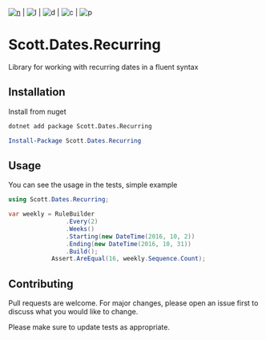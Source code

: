 
[![n](https://img.shields.io/nuget/v/Scott.Dates.Recurring)](https://www.nuget.org/packages/Scott.Dates.Recurring/) | ![l](https://img.shields.io/github/license/jogai/Dates.Recurring) | ![d](https://img.shields.io/nuget/dt/Scott.Dates.Recurring) | ![c](https://circleci.com/gh/circleci/circleci-docs.svg?style=shield) | ![p](https://github.com/Jogai/Dates.Recurring/workflows/Scott%20Dates%20Recurring%20-%20Deploy/badge.svg)

# Scott.Dates.Recurring

Library for working with recurring dates in a fluent syntax

## Installation

Install from nuget

```bash
dotnet add package Scott.Dates.Recurring
```

```powershell
Install-Package Scott.Dates.Recurring
```

## Usage

You can see the usage in the tests, simple example

```csharp
using Scott.Dates.Recurring;

var weekly = RuleBuilder
                .Every(2)
                .Weeks()
                .Starting(new DateTime(2016, 10, 2))
                .Ending(new DateTime(2016, 10, 31))
                .Build();
            Assert.AreEqual(16, weekly.Sequence.Count);
```

## Contributing

Pull requests are welcome. For major changes, please open an issue first to discuss what you would like to change.

Please make sure to update tests as appropriate.
